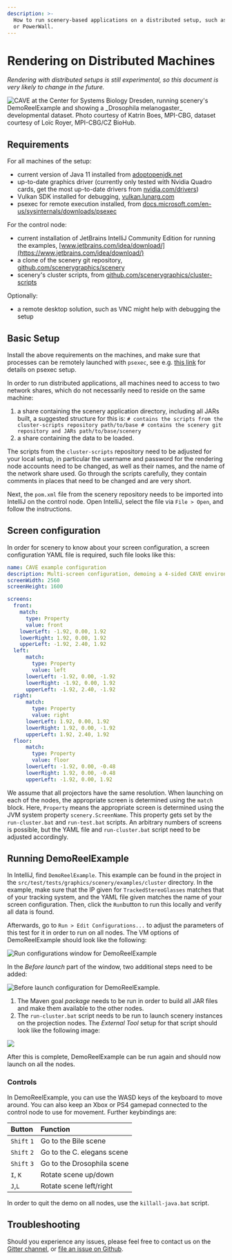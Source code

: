 ```yaml
---
description: >-
  How to run scenery-based applications on a distributed setup, such as a CAVE
  or PowerWall.
---
```


# Rendering on Distributed Machines

_Rendering with distributed setups is still experimental, so this document is very likely to change in the future._

![CAVE at the Center for Systems Biology Dresden, running scenery&apos;s DemoReelExample and showing a \_Drosophila melanogaster\_ developmental dataset. Photo courtesy of Katrin Boes, MPI-CBG, dataset courtesy of Lo&#xEF;c Royer, MPI-CBG/CZ BioHub.](../.gitbook/assets/vr-in-science.jpg)

## Requirements

For all machines of the setup:

* current version of Java 11 installed from [adoptopenjdk.net](https://adoptopenjdk.net)
* up-to-date graphics driver \(currently only tested with Nvidia Quadro cards, get the most up-to-date drivers from [nvidia.com/drivers](https://nvidia.com/drivers)\)
* Vulkan SDK installed for debugging, [vulkan.lunarg.com](https://vulkan.lunarg.com)
* psexec for remote execution installed, from [docs.microsoft.com/en-us/sysinternals/downloads/psexec](https://docs.microsoft.com/en-us/sysinternals/downloads/psexec)

For the control node:

* current installation of JetBrains IntelliJ Community Edition for running the examples, [www.jetbrains.com/idea/download/](https://www.jetbrains.com/idea/download/)
* a clone of the scenery git repository, [github.com/scenerygraphics/scenery](https://github.com/scenerygraphics/scenery)
* scenery's cluster scripts, from [github.com/scenerygraphics/cluster-scripts](https://github.com/scenerygraphics/cluster-scripts)

Optionally:

* a remote desktop solution, such as VNC might help with debugging the setup

## Basic Setup

Install the above requirements on the machines, and make sure that processes can be remotely launched with `psexec`, see e.g. [this link](https://www.lifewire.com/psexec-4587631) for details on psexec setup.

In order to run distributed applications, all machines need to access to two network shares, which do not necessarily need to reside on the same machine:

1. a share containing the scenery application directory, including all JARs built, a suggested structure for this is: `# contains the scripts from the cluster-scripts repository path/to/base # contains the scenery git repository and JARs path/to/base/scenery`
2. a share containing the data to be loaded.

The scripts from the `cluster-scripts` repository need to be adjusted for your local setup, in particular the username and password for the rendering node accounts need to be changed, as well as their names, and the name of the network share used. Go through the scripts carefully, they contain comments in places that need to be changed and are very short.

Next, the `pom.xml` file from the scenery repository needs to be imported into IntelliJ on the control node. Open IntelliJ, select the file via `File > Open`, and follow the instructions.

## Screen configuration

In order for scenery to know about your screen configuration, a screen configuration YAML file is required, such file looks like this:

```yaml
name: CAVE example configuration
description: Multi-screen configuration, demoing a 4-sided CAVE environment
screenWidth: 2560
screenHeight: 1600

screens:
  front:
    match:
      type: Property
      value: front
    lowerLeft: -1.92, 0.00, 1.92
    lowerRight: 1.92, 0.00, 1.92
    upperLeft: -1.92, 2.40, 1.92
  left:
      match:
        type: Property
        value: left
      lowerLeft: -1.92, 0.00, -1.92
      lowerRight: -1.92, 0.00, 1.92
      upperLeft: -1.92, 2.40, -1.92
  right:
      match:
        type: Property
        value: right
      lowerLeft: 1.92, 0.00, 1.92
      lowerRight: 1.92, 0.00, -1.92
      upperLeft: 1.92, 2.40, 1.92
  floor:
      match:
        type: Property
        value: floor
      lowerLeft: -1.92, 0.00, -0.48
      lowerRight: 1.92, 0.00, -0.48
      upperLeft: -1.92, 0.00, 1.92

```

We assume that all projectors have the same resolution. When launching on each of the nodes, the appropriate screen is determined using the `match` block. Here, `Property` means the appropriate screen is determined using the JVM system property `scenery.ScreenName`. This property gets set by the `run-cluster.bat` and `run-test.bat` scripts. An arbitrary numbers of screens is possible, but the YAML file and `run-cluster.bat` script need to be adjusted accordingly.

## Running DemoReelExample

In IntelliJ, find `DemoReelExample`. This example can be found in the project in the `src/test/tests/graphics/scenery/examples/cluster` directory. In the example, make sure that the IP given for `TrackedStereoGlasses` matches that of your tracking system, and the YAML file given matches the name of your screen configuration. Then, click the `Run`button to run this locally and verify all data is found.

Afterwards, go to `Run > Edit Configurations...` to adjust the parameters of this test for it in order to run on all nodes. The VM options of DemoReelExample should look like the following:

![Run configurations window for DemoReelExample](../.gitbook/assets/run-configurations.png)

In the _Before launch_ part of the window, two additional steps need to be added:

![Before launch configuration for DemoReelExample.](../.gitbook/assets/before-launch.png)

1. The Maven goal _package_ needs to be run in order to build all JAR files and make them available to the other nodes.
2. The `run-cluster.bat` script needs to be run to launch scenery instances on the projection nodes. The _External Tool_ setup for that script should look like the following image:

![](../.gitbook/assets/run-on-cluster.png)

After this is complete, DemoReelExample can be run again and should now launch on all the nodes.

### Controls

In DemoReelExample, you can use the WASD keys of the keyboard to move around. You can also keep an Xbox or PS4 gamepad connected to the control node to use for movement. Further keybindings are:

| Button | Function |
| :--- | :--- |
| `Shift` `1` | Go to the Bile scene |
| `Shift` `2` | Go to the C. elegans scene |
| `Shift` `3` | Go to the Drosophila scene |
| `I`, `K` | Rotate scene up/down |
| `J`,`L` | Rotate scene left/right |

In order to quit the demo on all nodes, use the `killall-java.bat` script.

## Troubleshooting

Should you experience any issues, please feel free to contact us on the [Gitter channel](https://gitter.im/scenerygraphics/SciView), or [file an issue on Github](https://github.com/scenerygraphics/scenery/issues).

